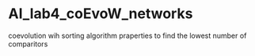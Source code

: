 # AI_lab4_coEvoW_networks
 coevolution wih sorting algorithm praperties to find the lowest number of comparitors 
